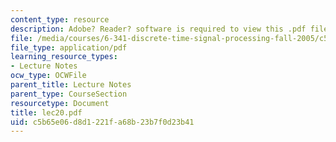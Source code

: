 ```yaml
---
content_type: resource
description: Adobe? Reader? software is required to view this .pdf file.
file: /media/courses/6-341-discrete-time-signal-processing-fall-2005/c5b65e06d8d1221fa68b23b7f0d23b41_lec20.pdf
file_type: application/pdf
learning_resource_types:
- Lecture Notes
ocw_type: OCWFile
parent_title: Lecture Notes
parent_type: CourseSection
resourcetype: Document
title: lec20.pdf
uid: c5b65e06-d8d1-221f-a68b-23b7f0d23b41
---
```

